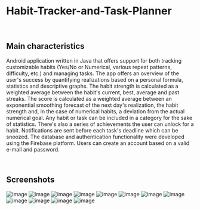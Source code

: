 # Habit-Tracker-and-Task-Planner
<br/>

## Main characteristics
Android application written in Java that offers support for both tracking customizable habits (Yes/No or Numerical, various repeat patterns, difficulty, etc.) and managing tasks. The app offers an overview of the user's success by quantifying realizations based on a personal formula, statistics and descriptive graphs. The habit strength is calculated as a weighted average between the habit's current, best, average and past streaks. The score is calculated as a weighted average between an exponential smoothing forecast of the next day's realization, the habit strength and, in the case of numerical habits, a deviation from the actual numerical goal. Any habit or task can be included in a category for the sake of statistics. There's also a series of achievements the user can unlock for a habit. Notifications are sent before each task's deadline which can be snoozed. The database and authentication functionality were developed using the Firebase platform. Users can create an account based on a valid e-mail and password.

<br/>

## Screenshots
![image](https://user-images.githubusercontent.com/108352567/176456344-5231990f-3a15-42a3-82bf-7704c85be756.png)
![image](https://user-images.githubusercontent.com/108352567/176456351-37d32214-7ae9-4fea-9125-7e1feb174853.png)
![image](https://user-images.githubusercontent.com/108352567/176456405-f0d254a3-57b7-4d00-990a-0b71599e17f9.png)
![image](https://user-images.githubusercontent.com/108352567/176456416-9e73c050-5f2d-43bc-a0b0-c60703ef2bda.png)
![image](https://user-images.githubusercontent.com/108352567/176456421-b0fe682b-bd2a-40b6-a19e-5134457ed65e.png)
![image](https://user-images.githubusercontent.com/108352567/176456430-bd449d64-48a7-4ca1-a508-98f9d6cc77e1.png)
![image](https://user-images.githubusercontent.com/108352567/176456439-08e6aa9d-3c0f-4c29-aa56-6eb0904c8816.png)
![image](https://user-images.githubusercontent.com/108352567/176456447-e6ee70bd-fe7e-43df-89df-ba38f2a926f1.png)
![image](https://user-images.githubusercontent.com/108352567/176456361-d4f2be18-983f-4d85-93b2-a7369a8474ce.png)
![image](https://user-images.githubusercontent.com/108352567/176456379-d87479f2-b0ec-43b9-845b-e361c4a92e34.png)
![image](https://user-images.githubusercontent.com/108352567/176456388-97133565-ec52-4840-951c-67bc66d91c12.png)
![image](https://user-images.githubusercontent.com/108352567/176456457-8b4cd094-9205-4625-bd89-4bbb478104eb.png)
